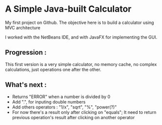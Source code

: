 # A Simple Java-built Calculator
My first project on Github. The objective here is to build a calculator using MVC architecture

I worked with the NetBeans IDE, and with JavaFX for implementing the GUI.

## Progression : 
This first version is a very simple calculator, no memory cache, no complex calculations, just operations one after the other.

## What's next :
- Returns "ERROR" when a number is divided by 0
- Add ".", for inputing double numbers
- Add others operators : "1/x", "sqrt", "%", "power(?)"
- For now there's a result only after clicking on "equals"; It need to return previous operation's result after clicking on another operator

